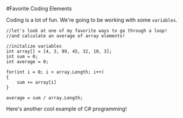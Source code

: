 #Favorite Coding Elements

Coding is a lot of fun. We're going to be working with some `variables`.

    //let's look at one of my favorite ways to go through a loop!
    //and calculate an average of array elements!
    
    //initalize variables
    int array[] = [4, 3, 99, 45, 32, 10, 3];
    int sum = 0;
    int average = 0;
    
    for(int i = 0; i < array.Length; i++)
    {
        sum += array[i]
    }
    
    average = sum / array.Length;
    
    
Here's another cool example of C# programming! 



    
    
